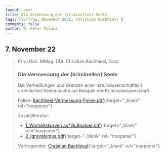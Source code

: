 ```yaml
---
layout: post
title: Die Vermessung der (kriminellen) Seele
tags: [Vortrag, November 2022, Christian Bachhiesl ]
comments: false
author: W. Peter Mulacz
---
```

## 7. November 22
> Priv.-Doz. MMag. DDr. Christian Bachhiesl, Graz:
> ### Die Vermessung der (kriminellen) Seele
> Die Verheißungen und Grenzen einer naturwissenschaftlich orientierten Seelensuche am Beispiel der Kriminalwissenschaft
>
> Folien: [Bachhiesl-Vermessung-Folien.pdf](../assets/resources/Bachhiesl-Vermessung-Folien.pdf){:target="_blank" rel="noopener"}
>
> Zusatzliteratur:
> * [1_Warheitskurven auf Rußpapier.pdf](../assets/resources/Bachhiesl_Die%20Vermessung%20der%20Seele-1_Warheitskurven%20auf%20Ru%DFpapier.pdf){:target="_blank" rel="noopener"}
> * [2_Ignorabimus.pdf](../assets/resources/Bachhiesl_Die%20Vermessung%20der%20Seele-2_Ignorabimus.pdf){:target="_blank" rel="noopener"}
>
> Vortragender: [Christian Bachhiesl](https://christianbachhiesl.com/){:target="_blank" rel="noopener"}